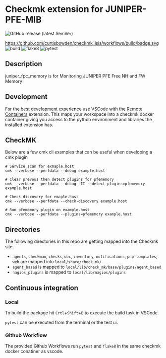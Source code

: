 # Checkmk extension for JUNIPER-PFE-MIB

![GitHub release (latest SemVer)](https://img.shields.io/github/v/release/sulefrederickjohne/juniper_fpc_memory?label=version&logo=git&sort=semver)

https://github.com/curtisbowden/checkmk_isis/workflows/build/badge.svg
![build](https://github.com/sulefrederickjohne/juniper_fpc_memory/workflows/build/badge.svg)
![flake8](https://github.com/sulefrederickjohne/juniper_fpc_memory/workflows/Lint/badge.svg)
![pytest](https://github.com/sulefrederickjohne/juniper_fpc_memory/workflows/pytest/badge.svg)

## Description

juniper_fpc_memory is for Monitoring JUNIPER PFE Free NH and FW Memory

## Development

For the best development experience use [VSCode](https://code.visualstudio.com/) with the [Remote Containers](https://marketplace.visualstudio.com/items?itemName=ms-vscode-remote.remote-containers) extension. This maps your workspace into a checkmk docker container giving you access to the python environment and libraries the installed extension has.

## CheckMK

Below are a few cmk cli examples that can be useful when developing a cmk plugin

```
# Service scan for exmaple.host
cmk --verbose --perfdata --debug example.host

# Clear prevous then detect plugins for pfememory
cmk --verbose --perfdata --debug -II --detect-plugins=pfememory example.host

# Check discovery for emaple.host
cmk --verbose --perfdata --check-discovery example.host

# Run pfememory plugin on example.host
cmk --verbose --perfdata --plugins=pfememory example.host
```

## Directories

The following directories in this repo are getting mapped into the Checkmk site.

* `agents`, `checkman`, `checks`, `doc`, `inventory`, `notifications`, `pnp-templates`, `web` are mapped into `local/share/check_mk/`
* `agent_based` is mapped to `local/lib/check_mk/base/plugins/agent_based`
* `nagios_plugins` is mapped to `local/lib/nagios/plugins`

## Continuous integration
### Local

To build the package hit `Crtl`+`Shift`+`B` to execute the build task in VSCode.

`pytest` can be executed from the terminal or the test ui.

### Github Workflow

The provided Github Workflows run `pytest` and `flake8` in the same checkmk docker conatiner as vscode.
